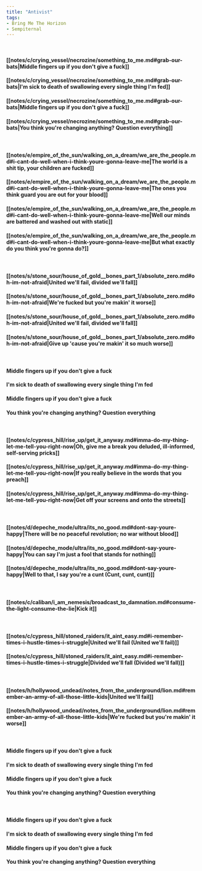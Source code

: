 ```yaml
---
title: "Antivist"
tags:
- Bring Me The Horizon
- Sempiternal
---
```

&nbsp;
#### [[notes/c/crying_vessel/necrozine/something_to_me.md#grab-our-bats|Middle fingers up if you don't give a fuck]]
#### [[notes/c/crying_vessel/necrozine/something_to_me.md#grab-our-bats|I'm sick to death of swallowing every single thing I'm fed]]
#### [[notes/c/crying_vessel/necrozine/something_to_me.md#grab-our-bats|Middle fingers up if you don't give a fuck]]
#### [[notes/c/crying_vessel/necrozine/something_to_me.md#grab-our-bats|You think you're changing anything? Question everything]]
&nbsp;
#### [[notes/e/empire_of_the_sun/walking_on_a_dream/we_are_the_people.md#i-cant-do-well-when-i-think-youre-gonna-leave-me|The world is a shit tip, your children are fucked]]
#### [[notes/e/empire_of_the_sun/walking_on_a_dream/we_are_the_people.md#i-cant-do-well-when-i-think-youre-gonna-leave-me|The ones you think guard you are out for your blood]]
#### [[notes/e/empire_of_the_sun/walking_on_a_dream/we_are_the_people.md#i-cant-do-well-when-i-think-youre-gonna-leave-me|Well our minds are battered and washed out with static]]
#### [[notes/e/empire_of_the_sun/walking_on_a_dream/we_are_the_people.md#i-cant-do-well-when-i-think-youre-gonna-leave-me|But what exactly do you think you're gonna do?]]
&nbsp;
#### [[notes/s/stone_sour/house_of_gold__bones_part_1/absolute_zero.md#oh-im-not-afraid|United we'll fail, divided we'll fall]]
#### [[notes/s/stone_sour/house_of_gold__bones_part_1/absolute_zero.md#oh-im-not-afraid|We're fucked but you're makin' it worse]]
#### [[notes/s/stone_sour/house_of_gold__bones_part_1/absolute_zero.md#oh-im-not-afraid|United we'll fail, divided we'll fall]]
#### [[notes/s/stone_sour/house_of_gold__bones_part_1/absolute_zero.md#oh-im-not-afraid|Give up 'cause you're makin' it so much worse]]
&nbsp;
#### Middle fingers up if you don't give a fuck
#### I'm sick to death of swallowing every single thing I'm fed
#### Middle fingers up if you don't give a fuck
#### You think you're changing anything? Question everything
&nbsp;
#### [[notes/c/cypress_hill/rise_up/get_it_anyway.md#imma-do-my-thing-let-me-tell-you-right-now|Oh, give me a break you deluded, ill-informed, self-serving pricks]]
#### [[notes/c/cypress_hill/rise_up/get_it_anyway.md#imma-do-my-thing-let-me-tell-you-right-now|If you really believe in the words that you preach]]
#### [[notes/c/cypress_hill/rise_up/get_it_anyway.md#imma-do-my-thing-let-me-tell-you-right-now|Get off your screens and onto the streets]]
&nbsp;
#### [[notes/d/depeche_mode/ultra/its_no_good.md#dont-say-youre-happy|There will be no peaceful revolution; no war without blood]]
#### [[notes/d/depeche_mode/ultra/its_no_good.md#dont-say-youre-happy|You can say I'm just a fool that stands for nothing]]
#### [[notes/d/depeche_mode/ultra/its_no_good.md#dont-say-youre-happy|Well to that, I say you're a cunt (Cunt, cunt, cunt)]]
&nbsp;
#### [[notes/c/caliban/i_am_nemesis/broadcast_to_damnation.md#consume-the-light-consume-the-lie|Kick it]]
&nbsp;
#### [[notes/c/cypress_hill/stoned_raiders/it_aint_easy.md#i-remember-times-i-hustle-times-i-struggle|United we'll fail (United we'll fail)]]
#### [[notes/c/cypress_hill/stoned_raiders/it_aint_easy.md#i-remember-times-i-hustle-times-i-struggle|Divided we'll fall (Divided we'll fall)]]
&nbsp;
#### [[notes/h/hollywood_undead/notes_from_the_underground/lion.md#remember-an-army-of-all-those-little-kids|United we'll fail]]
#### [[notes/h/hollywood_undead/notes_from_the_underground/lion.md#remember-an-army-of-all-those-little-kids|We're fucked but you're makin' it worse]]
&nbsp;
#### Middle fingers up if you don't give a fuck
#### I'm sick to death of swallowing every single thing I'm fed
#### Middle fingers up if you don't give a fuck
#### You think you're changing anything? Question everything
&nbsp;
#### Middle fingers up if you don't give a fuck
#### I'm sick to death of swallowing every single thing I'm fed
#### Middle fingers up if you don't give a fuck
#### You think you're changing anything? Question everything
